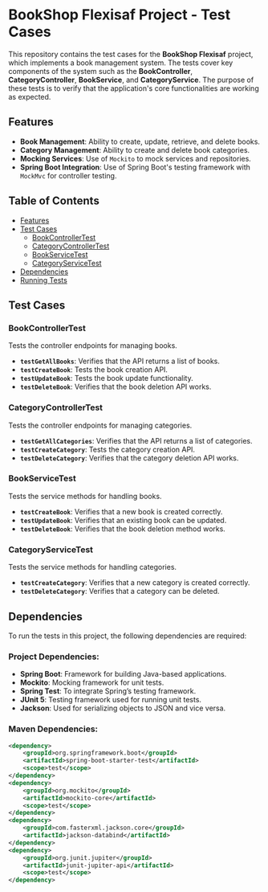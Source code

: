 # BookShop Flexisaf Project - Test Cases

This repository contains the test cases for the **BookShop Flexisaf** project, which implements a book management system. The tests cover key components of the system such as the **BookController**, **CategoryController**, **BookService**, and **CategoryService**. The purpose of these tests is to verify that the application's core functionalities are working as expected.

## Features

- **Book Management**: Ability to create, update, retrieve, and delete books.
- **Category Management**: Ability to create and delete book categories.
- **Mocking Services**: Use of `Mockito` to mock services and repositories.
- **Spring Boot Integration**: Use of Spring Boot's testing framework with `MockMvc` for controller testing.

## Table of Contents

- [Features](#features)
- [Test Cases](#test-cases)
  - [BookControllerTest](#bookcontrollertest)
  - [CategoryControllerTest](#categorycontrollertest)
  - [BookServiceTest](#bookservicetest)
  - [CategoryServiceTest](#categoryservicetest)
- [Dependencies](#dependencies)
- [Running Tests](#running-tests)

## Test Cases

### BookControllerTest
Tests the controller endpoints for managing books.
- **`testGetAllBooks`**: Verifies that the API returns a list of books.
- **`testCreateBook`**: Tests the book creation API.
- **`testUpdateBook`**: Tests the book update functionality.
- **`testDeleteBook`**: Verifies that the book deletion API works.

### CategoryControllerTest
Tests the controller endpoints for managing categories.
- **`testGetAllCategories`**: Verifies that the API returns a list of categories.
- **`testCreateCategory`**: Tests the category creation API.
- **`testDeleteCategory`**: Verifies that the category deletion API works.

### BookServiceTest
Tests the service methods for handling books.
- **`testCreateBook`**: Verifies that a new book is created correctly.
- **`testUpdateBook`**: Verifies that an existing book can be updated.
- **`testDeleteBook`**: Verifies that the book deletion method works.

### CategoryServiceTest
Tests the service methods for handling categories.
- **`testCreateCategory`**: Verifies that a new category is created correctly.
- **`testDeleteCategory`**: Verifies that a category can be deleted.

## Dependencies

To run the tests in this project, the following dependencies are required:

### Project Dependencies:
- **Spring Boot**: Framework for building Java-based applications.
- **Mockito**: Mocking framework for unit tests.
- **Spring Test**: To integrate Spring’s testing framework.
- **JUnit 5**: Testing framework used for running unit tests.
- **Jackson**: Used for serializing objects to JSON and vice versa.

### Maven Dependencies:
```xml
<dependency>
    <groupId>org.springframework.boot</groupId>
    <artifactId>spring-boot-starter-test</artifactId>
    <scope>test</scope>
</dependency>
<dependency>
    <groupId>org.mockito</groupId>
    <artifactId>mockito-core</artifactId>
    <scope>test</scope>
</dependency>
<dependency>
    <groupId>com.fasterxml.jackson.core</groupId>
    <artifactId>jackson-databind</artifactId>
</dependency>
<dependency>
    <groupId>org.junit.jupiter</groupId>
    <artifactId>junit-jupiter-api</artifactId>
    <scope>test</scope>
</dependency>
